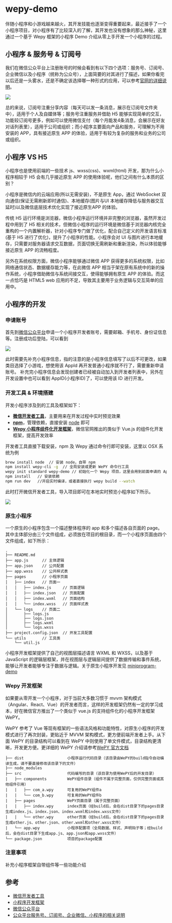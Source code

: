 # wepy-demo

伴随小程序和小游戏越来越火，其开发技能也逐渐变得重要起来，最近接手了一个小程序项目，对小程序有了比较深入的了解，其开发也没有想象的那么神秘，这里通过一个基于 Wepy 框架的小程序 Demo 介绍从零上手开发一个小程序的过程。


## 小程序 & 服务号 & 订阅号

我们在微信公众平台上注册账号的时候会看到有以下四个选项：服务号、订阅号、企业微信以及小程序（统称为公众号），上面简要的对其进行了描述，如果你看完以后还是一头雾水，还是不确定该选择哪一种形式的应用，可以参考[官网的详细说明](http://kf.qq.com/faq/170815aUZjeQ170815mU7bI7.html)。

![](http://7xry05.com1.z0.glb.clouddn.com/201808221632_638.png)

总的来说，订阅号注重分享内容（每天可以发一条消息，展示在订阅号文件夹中），适用于个人及自媒体等；服务号注重服务并借助 H5 能够实现简单的交互，功能较订阅号更多，例如可以使用微信支付（每个月能发4条消息，会展示在好友对话列表里），适用于公司或组织；而小程序主要面向产品和服务，可理解为不用安装的 APP，具有接近原生 APP 的体验，适用于有较为复杂的服务和业务的公司或组织。



## 小程序 VS H5

小程序也是使用前端的一些技术 js、wxss(css)、wxml(html) 开发，那为什么小程序相较于 H5 会有几乎接近原生 APP 的使用体验呢，他们之间有什么本质的区别？

小程序是微信内的云端应用(所以无需安装)，不是原生 App，通过 WebSocket 双向通信(保证无需刷新即时通信)、本地缓存(图片与UI 本地缓存降低与服务器交互延时)以及微信底层技术优化实现了接近原生APP 的体验。

传统 H5 运行环境是浏览器，微信小程序运行环境并非完整的浏览器，虽然开发过程中用到了 H5 相关的技术，但微信小程序的运行环境是微信基于浏览器内核完全重构的一个内置解析器，针对小程序专门做了优化，配合自己定义的开发语言标准(基于 H5 进行了优化)，提升了小程序的性能。小程序会对 UI 与图片进行本地缓存，只需要对服务器请求交互数据，页面切换无需刷新和重新渲染，所以体验能够接近原生 APP 的流畅程度。

另外在系统权限方面，微信小程序能够通过微信 APP 获得更多的系统权限，比如网络通信状态、数据缓存能力等，在此微信 APP 相当于架在原有系统中的新的操作系统，小程序借助微信与系统间接交互，使得能够拥有原生 APP 的体验。而这一点恰巧是 HTML5 web 应用的不足，导致其主要用于业务逻辑与交互简单的应用中。



## 小程序的开发

### 申请账号

首先到[微信公众平台](https://mp.weixin.qq.com)申请一个小程序开发者账号，需要邮箱、手机号、身份证信息等。注册成功后登陆，可以看到

![](http://7xry05.com1.z0.glb.clouddn.com/201808221627_842.png)

此时需要先补充小程序信息，指的注意的是小程序信息填写了以后不可更改，如果类目选择了小游戏，想使用该 AppId 再开发普通小程序就不行了，需要重新申请账号。
补充完小程序信息会发现创建者已经被自动加入到开发者列表中，另外在开发设置中也可以看到 AppID(小程序ID)了，可以使用该 ID 进行开发。


### 开发工具 & 环境搭建

开发小程序涉及到的工具及框架如下：

- **[微信开发者工具](https://developers.weixin.qq.com/miniprogram/dev/devtools/devtools.html)**，主要用来在开发过程中实时预览效果
- **[npm](https://www.npmjs.com/)**，管理依赖，直接安装 [node](https://nodejs.org/en/) 即可
- **[Wepy 小程序组件化开发框架](https://tencent.github.io/wepy/index.html)**，微信官网推出的类似于 Vue.js 的组件化开发框架，提高开发效率

开发者工具直接下载安装，npm 及 Wepy 通过命令行即可安装，这里以 OSX 系统为例

```bash
brew install node  // 安装 node，自带 npm
npm install wepy-cli -g  // 全局安装或更新 WePY 命令行工具
wepy init standard wepy-demo // 初始化一个 Wepy 项目，这里会用到前面申请的 AppID
npm install   // 安装依赖 
npm run dev   //开启实时编译，或者直接执行 wepy build --watch
```

此时打开微信开发者工具，导入项目即可在本地实时预览小程序如下所示。

![](http://7xry05.com1.z0.glb.clouddn.com/201808221751_748.png)


### 原生小程序

一个原生的小程序包含一个描述整体程序的 app 和多个描述各自页面的 page。其中主体部分由三个文件组成，必须放在项目的根目录，而一个小程序页面由四个文件组成，如下所示：

```
.
├── README.md
├── app.js      // 主体逻辑
├── app.json    // 公共配置
├── app.wxss    // 公共样式表
├── pages       // 小程序页面
│   ├── index   // 页面一
│   │   ├── index.js     // 页面逻辑
│   │   ├── index.json   // 页面配置
│   │   ├── index.wxml   // 页面结构
│   │   └── index.wxss   // 页面样式表
│   └── logs    // 页面二
│       ├── logs.js
│       ├── logs.json
│       ├── logs.wxml
│       └── logs.wxss
├── project.config.json  // 开发工具配置
└── utils       // 工具类
    └── util.js
```

小程序开发框架提供了自己的视图层描述语言 WXML 和 WXSS，以及基于 JavaScript 的逻辑层框架，并在视图层与逻辑层间提供了数据传输和事件系统，能够让开发者能够专注于数据与逻辑。关于原生小程序开发见 [miniprogram-demo](https://github.com/jiwenxing/miniprogram-demo)

### Wepy 开发框架

如果要从零开发一个小程序，对于当前大多数习惯于 mvvm 架构模式（Angular、React、Vue）的开发者而言，这样的开发框架仍然有一定的学习成本，好在微信官方推出了一个类似于 vue.js 的支持组件化的小程序开发框架 WePY。

WePY 参考了 Vue 等现有框架的一些语法风格和功能特性，对原生小程序的开发模式进行了再次封装，更贴近于 MVVM 架构模式，更方便前端开发者上手。从下面 WePY 的目录结构可以看到在 WePY 中则使用了单文件模式，目录结构更清晰，开发更方便。更详细的 WePY 介绍请参考[WePY 官方文档](https://tencent.github.io/wepy/index.html)

```
├── dist                   小程序运行代码目录（该目录由WePY的build指令自动编译生成，请不要直接修改该目录下的文件）
├── node_modules           
├── src                    代码编写的目录（该目录为使用WePY后的开发目录）
|   ├── components         WePY组件目录（组件不属于完整页面，仅供完整页面或其他组件引用）
|   |   ├── com_a.wpy      可复用的WePY组件a
|   |   └── com_b.wpy      可复用的WePY组件b
|   ├── pages              WePY页面目录（属于完整页面）
|   |   ├── index.wpy      index页面（经build后，会在dist目录下的pages目录生成index.js、index.json、index.wxml和index.wxss文件）
|   |   └── other.wpy      other页面（经build后，会在dist目录下的pages目录生成other.js、other.json、other.wxml和other.wxss文件）
|   └── app.wpy            小程序配置项（全局数据、样式、声明钩子等；经build后，会在dist目录下生成app.js、app.json和app.wxss文件）
└── package.json           项目的package配置
```


### 注意事项

补充小程序框架自带组件等一些功能介绍



## 参考

- [微信开发者工具](https://developers.weixin.qq.com/miniprogram/dev/devtools/devtools.html)
- [小程序开发框架](https://developers.weixin.qq.com/miniprogram/dev/framework/MINA.html)
- [微信公众平台](https://mp.weixin.qq.com/?url=%2Fwxopen%2Fcategory%3Faction%3Dget%26token%3D1820933982%26lang%3Dzh_CN)
- [公众平台服务号、订阅号、企业微信、小程序的相关说明](http://kf.qq.com/faq/170815aUZjeQ170815mU7bI7.html)